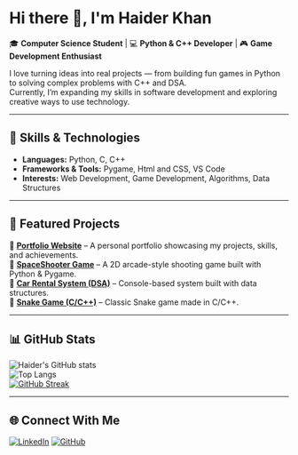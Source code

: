# Hi there 👋, I'm Haider Khan  

🎓 **Computer Science Student** | 💻 **Python & C++ Developer** | 🎮 **Game Development Enthusiast**  

I love turning ideas into real projects — from building fun games in Python to solving complex problems with C++ and DSA.  
Currently, I’m expanding my skills in software development and exploring creative ways to use technology.  

---

## 🚀 Skills & Technologies  
- **Languages:** Python, C, C++  
- **Frameworks & Tools:** Pygame, Html and CSS, VS Code
- **Interests:** Web Development, Game Development, Algorithms, Data Structures

---

## 📌 Featured Projects  
🔹 [**Portfolio Website**](https://HaiderKhan-07.github.io/Portfolio/) – A personal portfolio showcasing my projects, skills, and achievements.  
🔹 [**SpaceShooter Game**](https://github.com/HaiderKhan777/Python-Projects/tree/main/SpaceShip%20Shooter) – A 2D arcade-style shooting game built with Python & Pygame.  
🔹 [**Car Rental System (DSA)**](https://github.com/HaiderKhan777/Car-Rental-system-Dsa) – Console-based system built with data structures.  
🔹 [**Snake Game (C/C++)**](https://github.com/HaiderKhan777/SnakeGame-C-) – Classic Snake game made in C/C++.  

---

## 📊 GitHub Stats  
![Haider's GitHub stats](https://github-readme-stats.vercel.app/api?username=HaiderKhan-07&show_icons=true&theme=radical)  
![Top Langs](https://github-readme-stats.vercel.app/api/top-langs/?username=HaiderKhan-07&layout=compact&theme=radical)  
[![GitHub Streak](https://streak-stats.demolab.com?user=HaiderKhan-07&theme=radical)](https://git.io/streak-stats)  

---

## 🌐 Connect With Me  
[![LinkedIn](https://img.shields.io/badge/LinkedIn-blue?style=for-the-badge&logo=linkedin&logoColor=white)](https://www.linkedin.com/in/haider-khan-2a1ab5337/)
[![GitHub](https://img.shields.io/badge/GitHub-black?style=for-the-badge&logo=github&logoColor=white)](https://github.com/HaiderKhan-07)  

